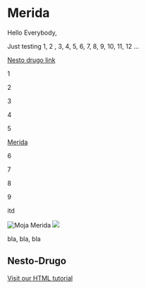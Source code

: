 <meta name="viewport" content="width=device-width, initial-scale=1.0">

# Merida
Hello Everybody,

Just testing 1, 2 , 3, 4, 5, 6, 7, 8, 9, 10, 11, 12 ...


<a href="#nesto-drugo">Nesto drugo link</a>

1

2

3

4

5

<a href="http://www.rotoscopers.com/wp-content/uploads/2013/11/Brave2.jpg">Merida</a>


6

7

8

9


itd

<img src="https://camo.githubusercontent.com/8f99c6f3252ab36c8cb84a6d6e12d041252fc58b/687474703a2f2f7777772e726f746f73636f706572732e636f6d2f77702d636f6e74656e742f75706c6f6164732f323031332f31312f4272617665322e6a7067" alt="Moja Merida"> <img src="https://camo.githubusercontent.com/4ea1a3411eb1aba5d35041180fb810b13a568552/687474703a2f2f6d6f6f6e66697265636861726d732e636f6d2f77702d636f6e74656e742f75706c6f6164732f323031352f30322f62726176652d6d65726964612d6172636865722e6a7067">





bla, bla, bla

<h2 id="nesto-drugo">Nesto-Drugo</h2>

<a href="https://www.w3schools.com/html/">Visit our HTML tutorial</a>



